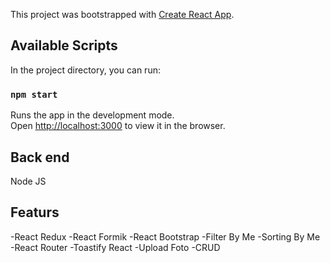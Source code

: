 This project was bootstrapped with [Create React App](https://github.com/facebook/create-react-app).

## Available Scripts

In the project directory, you can run:

### `npm start`

Runs the app in the development mode.<br />
Open [http://localhost:3000](http://localhost:3000) to view it in the browser.

## Back end

Node JS

## Featurs

-React Redux
-React Formik
-React Bootstrap
-Filter By Me
-Sorting By Me
-React Router
-Toastify React
-Upload Foto
-CRUD

